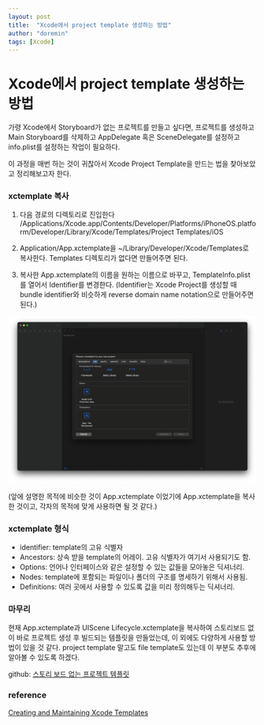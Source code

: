 ```yaml
---
layout: post
title:  "Xcode에서 project template 생성하는 방법"
author: "doremin"
tags: [Xcode]
---
```


# Xcode에서 project template 생성하는 방법

가령 Xcode에서 Storyboard가 없는 프로젝트를 만들고 싶다면, 프로젝트를 생성하고 Main Storyboard를 삭제하고 AppDelegate 혹은 SceneDelegate를 설정하고 info.plist를 설정하는 작업이 필요하다.

이 과정을 매번 하는 것이 귀찮아서 Xcode Project Template을 만드는 법을 찾아보았고 정리해보고자 한다.

### xctemplate 복사

1. 다음 경로의 디렉토리로 진입한다
/Applications/Xcode.app/Contents/Developer/Platforms/iPhoneOS.platform/Developer/Library/Xcode/Templates/Project Templates/iOS

2. Application/App.xctemplate을 ~/Library/Developer/Xcode/Templates로 복사한다. Templates 디렉토리가 없다면 만들어주면 된다.

3. 복사한 App.xctemplate의 이름을 원하는 이름으로 바꾸고, TemplateInfo.plist를 열어서 Identifier를 변경한다. (Identifier는 Xcode Project를 생성할 때 bundle identifier와 비슷하게 reverse domain name notation으로 만들어주면 된다.)

![Xcode ](/assets/images/2024-01-06/2024-01-06-1.png)

(앞에 설명한 목적에 비슷한 것이 App.xctemplate 이었기에 App.xctemplate을 복사한 것이고, 각자의 목적에 맞게 사용하면 될 것 같다.)

### xctemplate 형식

* identifier: template의 고유 식별자
* Ancestors: 상속 받을 template의 어레이. 고유 식별자가 여기서 사용되기도 함.
* Options: 언어나 인터페이스와 같은 설정할 수 있는 값들을 모아놓은 딕셔너리.
* Nodes: template에 포함되는 파일이나 폴더의 구조를 명세하기 위해서 사용됨.
* Definitions: 여러 곳에서 사용할 수 있도록 값을 미리 정의해두는 딕셔너리.

### 마무리
현재 App.xctemplate과 UIScene Lifecycle.xctemplate을 복사하여 스토리보드 없이 바로 프로젝트 생성 후 빌드되는 템플릿을 만들었는데, 이 외에도 다양하게 사용할 방법이 있을 것 같다. project template 말고도 file template도 있는데 이 부분도 추후에 알아볼 수 있도록 하겠다.

github: [스토리 보드 없는 프로젝트 템플릿](https://github.com/doremin/NoStoryboardTemplate/tree/main)

### reference
[Creating and Maintaining Xcode Templates](https://www.cinnamon.agency/blog/post/creating_and_maintaining_xcode_templates)
